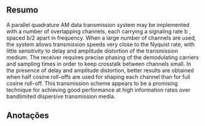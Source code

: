 ## Resumo

A parallel quadrature AM data transmission system may be implemented with a number of overlapping channels, each carrying a signaling rate b , spaced b/2 apart in frequency. When a large number of channels are used, the system allows transmission speeds very close to the Nyquist rate, with little sensitivity to delay and amplitude distortion of the transmission medium. The receiver requires precise phasing of the demodulating carriers and sampling times in order to keep crosstalk between channels small. In the presence of delay and amplitude distortion, better results are obtained when half cosine roll-offs are used for shaping each channel than for full cosine roll-off. This transmission scheme appears to be a promising technique for achieving good performance at high information rates over bandlimited dispersive transmission media.


## Anotações

